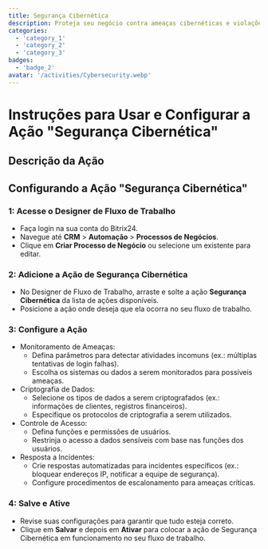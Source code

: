 ```yaml
---
title: Segurança Cibernética
description: Proteja seu negócio contra ameaças cibernéticas e violações de dados.
categories: 
  - 'category_1'
  - 'category_2'
  - 'category_3'
badges: 
  - 'badge_2'
avatar: '/activities/Cybersecurity.webp'
---
```

# Instruções para Usar e Configurar a Ação "Segurança Cibernética"

## Descrição da Ação

## **Configurando a Ação "Segurança Cibernética"**

### 1: Acesse o Designer de Fluxo de Trabalho
- Faça login na sua conta do Bitrix24.
- Navegue até **CRM** > **Automação** > **Processos de Negócios**.
- Clique em **Criar Processo de Negócio** ou selecione um existente para editar.

### 2: Adicione a Ação de Segurança Cibernética
- No Designer de Fluxo de Trabalho, arraste e solte a ação **Segurança Cibernética** da lista de ações disponíveis.
- Posicione a ação onde deseja que ela ocorra no seu fluxo de trabalho.

### 3: Configure a Ação
- Monitoramento de Ameaças:
  - Defina parâmetros para detectar atividades incomuns (ex.: múltiplas tentativas de login falhas).
  - Escolha os sistemas ou dados a serem monitorados para possíveis ameaças.
- Criptografia de Dados:
  - Selecione os tipos de dados a serem criptografados (ex.: informações de clientes, registros financeiros).
  - Especifique os protocolos de criptografia a serem utilizados.
- Controle de Acesso:
  - Defina funções e permissões de usuários.
  - Restrinja o acesso a dados sensíveis com base nas funções dos usuários.
- Resposta a Incidentes:
  - Crie respostas automatizadas para incidentes específicos (ex.: bloquear endereços IP, notificar a equipe de segurança).
  - Configure procedimentos de escalonamento para ameaças críticas.

### 4: Salve e Ative
- Revise suas configurações para garantir que tudo esteja correto.
- Clique em **Salvar** e depois em **Ativar** para colocar a ação de Segurança Cibernética em funcionamento no seu fluxo de trabalho.